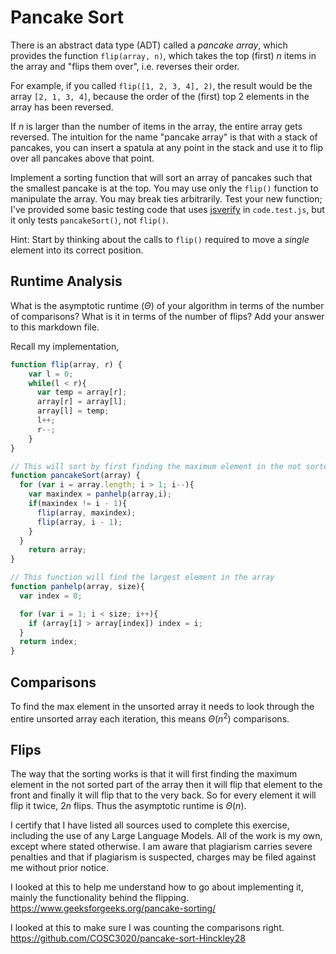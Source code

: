 # Pancake Sort

There is an abstract data type (ADT) called a *pancake array*, which provides
the function `flip(array, n)`, which takes the top (first) $n$ items in the
array and "flips them over", i.e. reverses their order.

For example, if you called `flip([1, 2, 3, 4], 2)`, the result would
be the array  `[2, 1, 3, 4]`, because the order of the (first) top 2
elements in the array has been reversed.

If $n$ is larger than the number of items in the array, the entire array gets
reversed. The intuition for the name "pancake array" is that with a stack of
pancakes, you can insert a spatula at any point in the stack and use it to flip
over all pancakes above that point.

Implement a sorting function that will sort an array of pancakes such that the
smallest pancake is at the top. You may use only the `flip()` function to
manipulate the array. You may break ties arbitrarily. Test your new function;
I've provided some basic testing code that uses
[jsverify](https://jsverify.github.io/) in `code.test.js`, but it only tests
`pancakeSort()`, not `flip()`.

Hint: Start by thinking about the calls to `flip()` required to move a *single*
element into its correct position.

## Runtime Analysis

What is the asymptotic runtime ($\Theta$) of your algorithm in terms of the
number of comparisons? What is it in terms of the number of flips? Add your
answer to this markdown file.

Recall my implementation,
```js
function flip(array, r) {
    var l = 0;
    while(l < r){
      var temp = array[r];
      array[r] = array[l];
      array[l] = temp;
      l++;
      r--;
    }
}

// This will sort by first finding the maximum element in the not sorted part of the array then it will flip that element to the front and finally it will flip that to the very back
function pancakeSort(array) {
  for (var i = array.length; i > 1; i--){
    var maxindex = panhelp(array,i);
    if(maxindex != i - 1){
      flip(array, maxindex);
      flip(array, i - 1);
    }
  }
    return array;
}

// This function will find the largest element in the array
function panhelp(array, size){
  var index = 0;

  for (var i = 1; i < size; i++){
    if (array[i] > array[index]) index = i;
  }
  return index;
}
```

## Comparisons
To find the max element in the unsorted array it needs to look through the entire unsorted array each iteration, this means $\Theta(n^2)$ comparisons.

## Flips
The way that the sorting works is that it will first finding the maximum element in the not sorted part of the array then it will flip that element to the front and finally it will flip that to the very back. So for every element it will flip it twice, $2n$ flips. Thus the asymptotic runtime is $\Theta(n)$. 

I certify that I have listed all sources used to complete this exercise, including the use of any Large Language Models. All of the work is my own, except where stated otherwise. I am aware that plagiarism carries severe penalties and that if plagiarism is suspected, charges may be filed against me without prior notice.

I looked at this to help me understand how to go about implementing it, mainly the functionality behind the flipping. 
https://www.geeksforgeeks.org/pancake-sorting/

I looked at this to make sure I was counting the comparisons right. 
https://github.com/COSC3020/pancake-sort-Hinckley28
